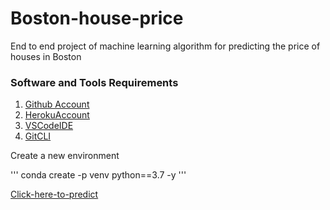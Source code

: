 # Boston-house-price
End to end project of machine learning algorithm for predicting the price of houses in Boston

### Software and Tools Requirements

1. [Github Account](https://github.com/)
2. [HerokuAccount](https://www.heroku.com/)
3. [VSCodeIDE](https://code.visualstudio.com/)
4. [GitCLI](https://git-scm.com/download/win)

Create a new environment

'''
conda create -p venv python==3.7 -y
'''

[Click-here-to-predict](https://bostonhousing-3jcj.onrender.com/)